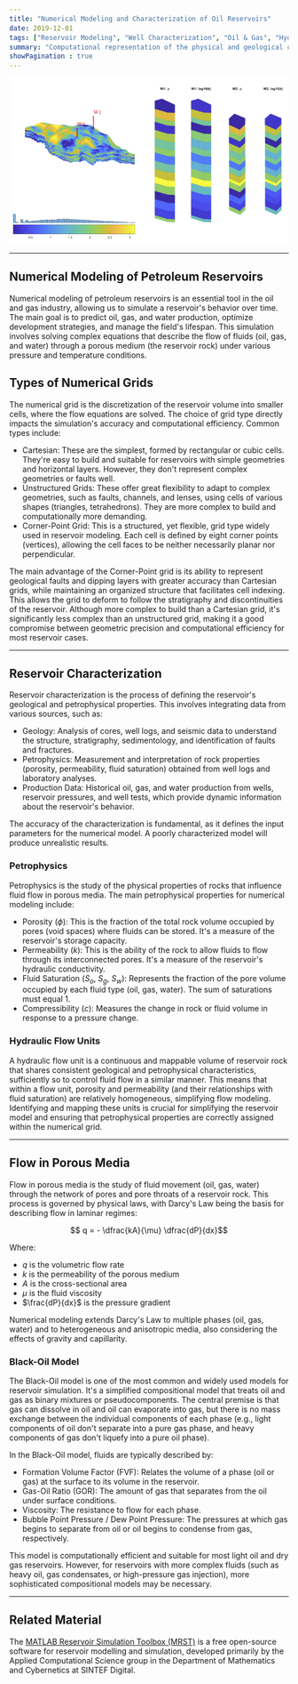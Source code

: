 ```yaml
---
title: "Numerical Modeling and Characterization of Oil Reservoirs"
date: 2019-12-01
tags: ["Reservoir Modeling", "Well Characterization", "Oil & Gas", "Hydraulic Flow Unit", "MRST", "Petrophysics", "Porous Medium"]
summary: "Computational representation of the physical and geological characteristics of oil wells."
showPagination : true
---
```


![](unisim1d_overview.png)

---

## Numerical Modeling of Petroleum Reservoirs

Numerical modeling of petroleum reservoirs is an essential tool in the oil and gas industry, allowing us to simulate a reservoir's behavior over time. The main goal is to predict oil, gas, and water production, optimize development strategies, and manage the field's lifespan. This simulation involves solving complex equations that describe the flow of fluids (oil, gas, and water) through a porous medium (the reservoir rock) under various pressure and temperature conditions.

## Types of Numerical Grids

The numerical grid is the discretization of the reservoir volume into smaller cells, where the flow equations are solved. The choice of grid type directly impacts the simulation's accuracy and computational efficiency. Common types include:

* Cartesian: These are the simplest, formed by rectangular or cubic cells. They're easy to build and suitable for reservoirs with simple geometries and horizontal layers. However, they don't represent complex geometries or faults well.
* Unstructured Grids: These offer great flexibility to adapt to complex geometries, such as faults, channels, and lenses, using cells of various shapes (triangles, tetrahedrons). They are more complex to build and computationally more demanding.
* Corner-Point Grid: This is a structured, yet flexible, grid type widely used in reservoir modeling. Each cell is defined by eight corner points (vertices), allowing the cell faces to be neither necessarily planar nor perpendicular.

The main advantage of the Corner-Point grid is its ability to represent geological faults and dipping layers with greater accuracy than Cartesian grids, while maintaining an organized structure that facilitates cell indexing. This allows the grid to deform to follow the stratigraphy and discontinuities of the reservoir. Although more complex to build than a Cartesian grid, it's significantly less complex than an unstructured grid, making it a good compromise between geometric precision and computational efficiency for most reservoir cases.

---

## Reservoir Characterization

Reservoir characterization is the process of defining the reservoir's geological and petrophysical properties. This involves integrating data from various sources, such as:

* Geology: Analysis of cores, well logs, and seismic data to understand the structure, stratigraphy, sedimentology, and identification of faults and fractures.
* Petrophysics: Measurement and interpretation of rock properties (porosity, permeability, fluid saturation) obtained from well logs and laboratory analyses.
* Production Data: Historical oil, gas, and water production from wells, reservoir pressures, and well tests, which provide dynamic information about the reservoir's behavior.

The accuracy of the characterization is fundamental, as it defines the input parameters for the numerical model. A poorly characterized model will produce unrealistic results.

### Petrophysics

Petrophysics is the study of the physical properties of rocks that influence fluid flow in porous media. The main petrophysical properties for numerical modeling include:

* Porosity ($\phi$): This is the fraction of the total rock volume occupied by pores (void spaces) where fluids can be stored. It's a measure of the reservoir's storage capacity.
* Permeability ($k$): This is the ability of the rock to allow fluids to flow through its interconnected pores. It's a measure of the reservoir's hydraulic conductivity.
* Fluid Saturation ($S_o$, $S_g$, $S_w$): Represents the fraction of the pore volume occupied by each fluid type (oil, gas, water). The sum of saturations must equal 1.
* Compressibility ($c$): Measures the change in rock or fluid volume in response to a pressure change.

### Hydraulic Flow Units

A hydraulic flow unit is a continuous and mappable volume of reservoir rock that shares consistent geological and petrophysical characteristics, sufficiently so to control fluid flow in a similar manner. This means that within a flow unit, porosity and permeability (and their relationships with fluid saturation) are relatively homogeneous, simplifying flow modeling. Identifying and mapping these units is crucial for simplifying the reservoir model and ensuring that petrophysical properties are correctly assigned within the numerical grid.

---

## Flow in Porous Media

Flow in porous media is the study of fluid movement (oil, gas, water) through the network of pores and pore throats of a reservoir rock. This process is governed by physical laws, with Darcy's Law being the basis for describing flow in laminar regimes:

$$ q = - \dfrac{kA}{\mu} \dfrac{dP}{dx}$$
 
Where:

* $q$ is the volumetric flow rate
* $k$ is the permeability of the porous medium
* $A$ is the cross-sectional area
* $\mu$ is the fluid viscosity
* $\frac{dP}{dx}$ is the pressure gradient

Numerical modeling extends Darcy's Law to multiple phases (oil, gas, water) and to heterogeneous and anisotropic media, also considering the effects of gravity and capillarity.

### Black-Oil Model

The Black-Oil model is one of the most common and widely used models for reservoir simulation. It's a simplified compositional model that treats oil and gas as binary mixtures or pseudocomponents. The central premise is that gas can dissolve in oil and oil can evaporate into gas, but there is no mass exchange between the individual components of each phase (e.g., light components of oil don't separate into a pure gas phase, and heavy components of gas don't liquefy into a pure oil phase).

In the Black-Oil model, fluids are typically described by:

* Formation Volume Factor (FVF): Relates the volume of a phase (oil or gas) at the surface to its volume in the reservoir.
* Gas-Oil Ratio (GOR): The amount of gas that separates from the oil under surface conditions.
* Viscosity: The resistance to flow for each phase.
* Bubble Point Pressure / Dew Point Pressure: The pressures at which gas begins to separate from oil or oil begins to condense from gas, respectively.

This model is computationally efficient and suitable for most light oil and dry gas reservoirs. However, for reservoirs with more complex fluids (such as heavy oil, gas condensates, or high-pressure gas injection), more sophisticated compositional models may be necessary.

---

## Related Material

The [MATLAB Reservoir Simulation Toolbox (MRST)](https://www.sintef.no/projectweb/mrst/) is a free open-source software for reservoir modelling and simulation, developed primarily by the Applied Computational Science group in the Department of Mathematics and Cybernetics at SINTEF Digital. 

